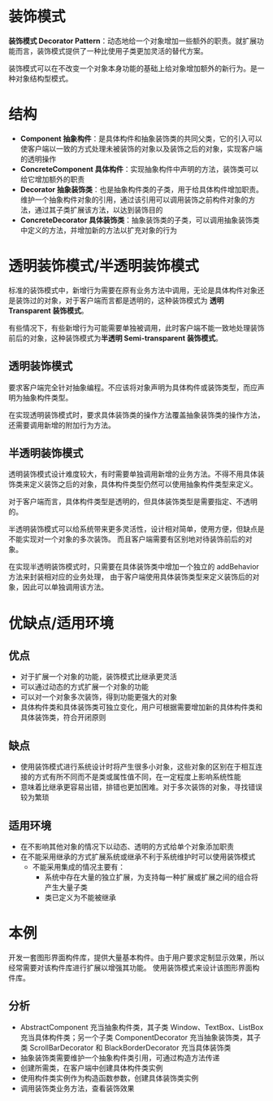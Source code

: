 # 装饰模式

**装饰模式 Decorator Pattern**：动态地给一个对象增加一些额外的职责。就扩展功能而言，装饰模式提供了一种比使用子类更加灵活的替代方案。

装饰模式可以在不改变一个对象本身功能的基础上给对象增加额外的新行为。是一种对象结构型模式。

# 结构

- **Component 抽象构件**：是具体构件和抽象装饰类的共同父类，它的引入可以使客户端以一致的方式处理未被装饰的对象以及装饰之后的对象，实现客户端的透明操作
- **ConcreteComponent 具体构件**：实现抽象构件中声明的方法，装饰类可以给它增加额外的职责
- **Decorator 抽象装饰类**：也是抽象构件类的子类，用于给具体构件增加职责。
  维护一个抽象构件对象的引用，通过该引用可以调用装饰之前构件对象的方法，通过其子类扩展该方法，以达到装饰目的
- **ConcreteDecorator 具体装饰类**：抽象装饰类的子类，可以调用抽象装饰类中定义的方法，并增加新的方法以扩充对象的行为

# 透明装饰模式/半透明装饰模式

标准的装饰模式中，新增行为需要在原有业务方法中调用，无论是具体构件对象还是装饰过的对象，对于客户端而言都是透明的，这种装饰模式为
**透明 Transparent 装饰模式**。

有些情况下，有些新增行为可能需要单独被调用，此时客户端不能一致地处理装饰前后的对象，这种装饰模式为**半透明 Semi-transparent
装饰模式**。

## 透明装饰模式

要求客户端完全针对抽象编程。不应该将对象声明为具体构件或装饰类型，而应声明为抽象构件类型。

在实现透明装饰模式时，要求具体装饰类的操作方法覆盖抽象装饰类的操作方法，还需要调用新增的附加行为方法。

## 半透明装饰模式

透明装饰模式设计难度较大，有时需要单独调用新增的业务方法。不得不用具体装饰类来定义装饰之后的对象，具体构件类型仍然可以使用抽象构件类型来定义。

对于客户端而言，具体构件类型是透明的，但具体装饰类型是需要指定、不透明的。

半透明装饰模式可以给系统带来更多灵活性，设计相对简单，使用方便，但缺点是不能实现对一个对象的多次装饰。
而且客户端需要有区别地对待装饰前后的对象。

在实现半透明装饰模式时，只需要在具体装饰类中增加一个独立的 addBehavior 方法来封装相对应的业务处理，
由于客户端使用具体装饰类型来定义装饰后的对象，因此可以单独调用该方法。

# 优缺点/适用环境

## 优点

- 对于扩展一个对象的功能，装饰模式比继承更灵活
- 可以通过动态的方式扩展一个对象的功能
- 可以对一个对象多次装饰，得到功能更强大的对象
- 具体构件类和具体装饰类可独立变化，用户可根据需要增加新的具体构件类和具体装饰类，符合开闭原则

## 缺点

- 使用装饰模式进行系统设计时将产生很多小对象，这些对象的区别在于相互连接的方式有所不同而不是类或属性值不同，在一定程度上影响系统性能
- 意味着比继承更容易出错，排错也更加困难。对于多次装饰的对象，寻找错误较为繁琐

## 适用环境

- 在不影响其他对象的情况下以动态、透明的方式给单个对象添加职责
- 在不能采用继承的方式扩展系统或继承不利于系统维护时可以使用装饰模式
    - 不能采用集成的情况主要有：
        - 系统中存在大量的独立扩展，为支持每一种扩展或扩展之间的组合将产生大量子类
        - 类已定义为不能被继承

# 本例

开发一套图形界面构件库，提供大量基本构件。由于用户要求定制显示效果，所以经常需要对该构件库进行扩展以增强其功能。
使用装饰模式来设计该图形界面构件库。

## 分析

- AbstractComponent 充当抽象构件类，其子类 Window、TextBox、ListBox 充当具体构件类；另一个子类 ComponentDecorator
  充当抽象装饰类，其子类
  ScrollBarDecorator 和 BlackBorderDecorator 充当具体装饰类
- 抽象装饰类需要维护一个抽象构件类引用，可通过构造方法传递
- 创建所需类，在客户端中创建具体构件类实例
- 使用构件类实例作为构造函数参数，创建具体装饰类实例
- 调用装饰类业务方法，查看装饰效果
